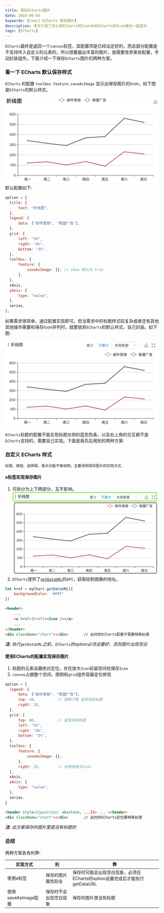 ```yaml
---
title: 保存ECharts图片
date: 2019-06-03
keywords: [react ECharts 保存图片]
description: 本文介绍了怎么将ECharts的Icon与非ECharts的Icon放在一起显示
tags: [ECharts]
---
```


`ECharts`最终是返回一个`canvas`标签，其配置项是已经设定好的，而且部分配置是不支持传入自定义的元素的，所以想要画出丰富的图片，就需要舍弃某些配置，手动封装组件。下面介绍一下保存`ECharts`图片的两种方案。

### 看一下 ECharts 默认保存样式

`ECharts` 的配置 `toolbox.feature.saveAsImage` 显示出保存图片的Icon，如下图是`ECharts`的默认样式。

![](../image/echart/1.png)
默认配置如下: 
``` js
option = {
  title: {
      text: "折线图",
  },
  legend: {
      data: ["邮件营销", "联盟广告"],
  },
  grid: {
      left: "3%",
      right: "4%",
      bottom: "3%",
  },
  toolbox: {
      feature: {
          saveAsImage: {}, // show 默认为 true
      },
  },
  xAxis,
  yAxis: {
      type: "value",
  },
  series,
};

```

如果需求很简单，通过配置实现即可。但当需求中的标题样式较复杂或者还有其他其他操作需要和保存Icon并列时，就要放弃`ECharts`的默认样式，自己封装。如下图:

![](../image/echart/2.png)

`ECharts`标题的配置不能实现标题左侧的蓝色色条，以及右上角的交互都不是`ECharts`支持的，需要自己实现。下面是我先后用到的两种方案:

### 自定义 ECharts 样式

`标题、按钮、选择框、放大功能不做说明，主要说明保存图片的实现方式.`

#### a标签实现保存图片

1. 可拆分为上下两部分，互不影响。
![](../image/echart/3.png)
2. `ECharts`提供了[`getDataURL`](https://www.echartsjs.com/api.html#echartsInstance.getDataURL)的`API`，获取绘制图像的地址。

```js
let href = myChart.getDataURL({
    backgroundColor: '#FFF'
})
```
```html
<header>
    ...
    <a href={href}><Icon /></a>
    ...
</header>
<div className="chart"></div>       // 此时的ECharts配置不需要特殊处理
```
***注:***  *执行`getDataURL`之前，`ECharts`的option必须设置好，否则图片出现空白*

#### 使用ECharts的配置实现保存图片

1. 标题的元素设置绝对定位，并在放大`Icon`前留空间给保存`Icon`
2. `canvas`占据整个空间，图例和`grid`组件容器定位修改

```js
option = {
  legend: {
      data: ["邮件营销", "联盟广告"],
      top: 40,          // 图例下移 留空间给标题
      right: 20,
  },
  grid: {
      top: 80,          // 留空间给标题
      left: "3%",
      right: "4%",
      bottom: "3%",
  },
  toolbox: {
      feature: {
          saveAsImage: {},
      },
      right: 33,        // 右侧有放大Icon
  },
  xAxis,
  yAxis: {
      type: "value",
  },
  series,
}
```

```html
<header style={{position: absolute, ...}}> ... </header>
<div className="chart"></div>       // 此时的ECharts定位要特殊处理
```
***注:*** *此方案保存的图片里是没有标题的*

### 总结

两种方案各有利弊: 

|实现方式|利|弊|
|-|-|-|
|使用a标签|保存的图片属性较全|保存时可能会出现空白现象，必须在ECharts的option设置完成后才能执行getDataURL|
|使用saveAsImage配置|保存时不会出现空白现象|保存的图片里没有标题|